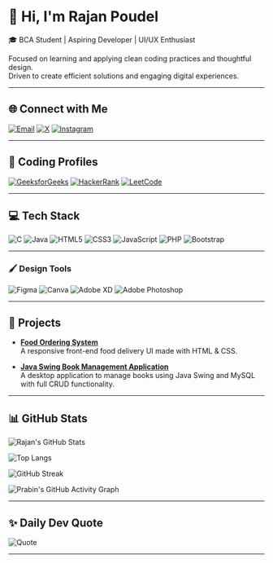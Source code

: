 # 👋 Hi, I'm Rajan Poudel

🎓 BCA Student | Aspiring Developer | UI/UX Enthusiast  
 
Focused on learning and applying clean coding practices and thoughtful design.  
Driven to create efficient solutions and engaging digital experiences.
 
---
 
## 🌐 Connect with Me
 
[![Email](https://img.shields.io/badge/Email-D14836?style=for-the-badge&logo=gmail&logoColor=white)](mailto:raajan.works@gmail.com)
[![X](https://img.shields.io/badge/X-000000?style=for-the-badge&logo=x&logoColor=white)](https://x.com/rajan_4421)
[![Instagram](https://img.shields.io/badge/Instagram-E4405F?style=for-the-badge&logo=instagram&logoColor=white)](https://www.instagram.com/rajan_21045/)
 
--- 
  
## 🧠 Coding Profiles

[![GeeksforGeeks](https://img.shields.io/badge/GeeksforGeeks-0F9D58?style=for-the-badge&logo=geeksforgeeks&logoColor=white)](https://www.geeksforgeeks.org/user/rajan_21045/)
[![HackerRank](https://img.shields.io/badge/HackerRank-2EC866?style=for-the-badge&logo=hackerrank&logoColor=white)](https://www.hackerrank.com/raajan_works)
[![LeetCode](https://img.shields.io/badge/LeetCode-FFA116?style=for-the-badge&logo=leetcode&logoColor=black)](https://leetcode.com/u/rajan21045/)

---

## 💻 Tech Stack

![C](https://img.shields.io/badge/C-%2300599C.svg?style=for-the-badge&logo=c&logoColor=white)
![Java](https://img.shields.io/badge/Java-%23ED8B00.svg?style=for-the-badge&logo=openjdk&logoColor=white)
![HTML5](https://img.shields.io/badge/HTML5-%23E34F26.svg?style=for-the-badge&logo=html5&logoColor=white)
![CSS3](https://img.shields.io/badge/CSS3-%231572B6.svg?style=for-the-badge&logo=css3&logoColor=white)
![JavaScript](https://img.shields.io/badge/JavaScript-%23323330.svg?style=for-the-badge&logo=javascript&logoColor=%23F7DF1E)
![PHP](https://img.shields.io/badge/PHP-%23777BB4.svg?style=for-the-badge&logo=php&logoColor=white)
![Bootstrap](https://img.shields.io/badge/Bootstrap-%23563D7C.svg?style=for-the-badge&logo=bootstrap&logoColor=white)

---

### 🖌️ Design Tools

![Figma](https://img.shields.io/badge/Figma-%23F24E1E.svg?style=for-the-badge&logo=figma&logoColor=white)
![Canva](https://img.shields.io/badge/Canva-%2300C4CC.svg?style=for-the-badge&logo=canva&logoColor=white)
![Adobe XD](https://img.shields.io/badge/Adobe%20XD-470137?style=for-the-badge&logo=adobe%20xd&logoColor=FF61F6)
![Adobe Photoshop](https://img.shields.io/badge/Adobe%20Photoshop-%2331A8FF.svg?style=for-the-badge&logo=adobe%20photoshop&logoColor=white)

---

## 🚀 Projects

- **[Food Ordering System](https://github.com/rajan21045/Food-Ordering-System)**  
  A responsive front-end food delivery UI made with HTML & CSS.

- **[Java Swing Book Management Application](https://github.com/rajan21045/Java-Swing-Book-Management-Application)**  
  A desktop application to manage books using Java Swing and MySQL with full CRUD functionality.


---

## 📊 GitHub Stats

![Rajan's GitHub Stats](https://github-readme-stats.vercel.app/api?username=rajan21045&show_icons=true&theme=dark)

![Top Langs](https://github-readme-stats.vercel.app/api/top-langs/?username=rajan21045&theme=dark)

![GitHub Streak](https://nirzak-streak-stats.vercel.app/?user=rajan21045&theme=dark&hide_border=false)

![Prabin's GitHub Activity Graph](https://github-readme-activity-graph.vercel.app/graph?username=rajan21045&theme=react-dark)



---

## ✨ Daily Dev Quote

![Quote](https://quotes-github-readme.vercel.app/api?type=horizontal&theme=dark)
 
---
<!--
**rajan21045/rajan21045** is a ✨ special ✨ repository because its `README.md` (this file) appears on your GitHub profile.
-->

